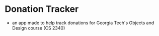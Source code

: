 # Donation Tracker
- an app made to help track donations for Georgia Tech's Objects and Design course (CS 2340)
